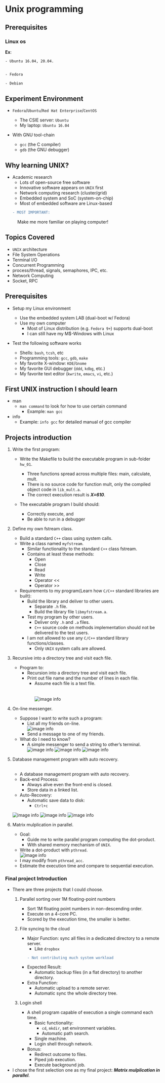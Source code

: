<!---
<link href="style.css" rel="stylesheet"></link>
-->
# Unix programming

## Prerequisites

### Linux os
**Ex**:
```sh
- Ubuntu 16.04, 20.04.


- Fedora
```
```sh
- Debian
```

## Experiment Environment

- ```Fedora```/```Ubuntu```/```Red Hat Enterprise```/```CentOS```
	- The CSIE server: ```Ubuntu```
	- My laptop: ```Ubuntu 16.04```
	
- With GNU tool-chain
	- ```gcc``` (the C compiler)
	- ```gdb``` (the GNU debugger)


## Why learning UNIX?

- Academic research
	- Lots of open-source free software
	- Innovative software appears on ```UNIX``` first
	- Network computing research (cluster/grid)
	- Embedded system and SoC (system-on-chip)
	- Most of embedded software are Linux-based
	```diff
	- MOST IMPORTANT: 
	```
	&nbsp;&nbsp;&nbsp;&nbsp;Make me more familiar on playing computer!


## Topics Covered

- ```UNIX``` architecture
- File System Operations
- Terminal I/O
- Concurrent Programming
- process/thread, signals, semaphores, IPC, etc.
- Network Computing
- Socket, RPC

## Prerequisites 

- Setup my Linux environment 
	- Use the embedded system LAB (dual-boot w/ Fedora)
	- Use my own computer
		- Most of Linux distribution (e.g. ```Fedora 9+```) supports dual-boot
		- I can still have my M$-Windows with Linux

- Test the following software works
	- Shells: ```bash```, ```tcsh```, etc
	- Programming tools: ```gcc```, ```gdb```, ```make```
	- My favorite X-window: ```KDE```/```Gnome```
	- My favorite GUI debugger (```ddd```, ```kdbg```, etc.)
	- My favorite text editor (```kwrite```, ```emacs```, ```vi```, etc.)

## First UNIX instruction I should learn

- man
	- ```man command``` to look for how to use certain command
		- Example: ```man gcc```
- info
	- Example: ```info gcc``` for detailed manual of gcc compiler

## Projects introduction

1. Write the first program:
	- Write the Makefile to build the executable program in sub-folder ```hw_01```.
		- Three functions spread across multiple files: main, calculate, mult.
		- There is no source code for function mult, only the compiled object code in ```lib_mult.a```.
		- The correct execution result is ***X=610***.
		
	- The executable program I build should:
		- Correctly execute, and
		- Be able to run in a debugger
	
2. Define my own fstream class.
	- Build a standard ```C++``` class using system calls.
	- Write a class named ```myfstream```.
		- Similar functionality to the standard ```C++``` class fstream.
		- Contains at least these methods:	
			- Open
			- Close
			- Read
			- Write
			- Operator <<
			- Operator >>
	- Requirements to my program(Learn how ```C/C++``` standard libraries are built):
		- Build the library and deliver to other users.
			- Separate ```.h``` file.
			- Build the library file ```libmyfstream.a```.
		- Test my program by other users.
			- Deliver only ```.h``` and ```.a``` files.
			- ```C++``` source code on methods implementation should not be delivered to the test users.
		- I am not allowed to use any ```C/C++``` standard library functions/classes.
			- Only ```UNIX``` system calls are allowed.

3. Recursive into a directory tree and visit each file.
	- Program to:
		- Recursion into a directory tree and visit each file.
		- Print out file name and the number of lines in each file.  
			- Assume each file is a text file.<br /><br /><br />
	![image info](photos/directory_tree.PNG)
				
4. On-line messenger.
	- Suppose I want to write such a program:  
		- List all my friends on-line.  
	![image info](photos/friends_online.PNG)
		- Send a message to one of my friends.
	- What do I need to know?
		- A simple messenger to send a string to other’s terminal.  
	![image info](photos/Helen.PNG)	![image info](photos/arrow.PNG)	![image info](photos/Mary.PNG)
	
5. Database management program with auto recovery.<br /><br />
	- A database management program with auto recovery.
	- Back-end Process:
		- Always alive even the front-end is closed.
		- Store data in a linked list.
	- Auto-Recovery:
		- Automatic save data to disk:
			- ```Ctrl+c```


	![image info](photos/front-end_process.PNG) ![image info](photos/arrow.PNG) [](<div style="width:80px; height:100px">)
																				![image info](photos/back-end-process.PNG)
																				[](</div>)
	


6. Matrix mulplication in parallel.		
	- Goal:
		- Guide me to write parallel program computing the dot-product.
		- With shared memory mechanism of ```UNIX```.
	- Write a dot-product with ```pthread```.\
	![image info](photos/matrix_mulplication_in_lec10b.PNG)
	- I may modify from ```pthread_acc```.
	- Estimate the execution time and compare to sequential execution.

### Final project Introduction

- There are three projects that I could choose.
	1. Parallel sorting over 1M floating-point numbers
		- Sort 1M floating point numbers in non-descending order.
		- Execute on a 4-core PC.
		- Scored by the execution time, the smaller is better.
	2. File syncing to the cloud
		- Major Function: sync all files in a dedicated directory to a remote server.
			- Like ```dropbox```
			```diff
			- Not contributing much system workload
			```
		- Expected Result:
			- Automatic backup files (in a flat directory) to another directory.
		- Extra Function:
			- Automatic upload to a remote server.
			- Automatic sync the whole directory tree.

	3. Login shell
		- A shell program capable of execution a single command each time.
			- Basic functionality:
				- ```cd```, ```mkdir```, set environment variables.
				- Automatic path search.
			- Single machine.
            - Login shell through network.
        - Bonus:
			- Redirect outcome to files. 
			- Piped job execution. 
			- Execute background job. 
- I chose the first selection one as my final project: ***Matrix mulplication in parallel***.




	


